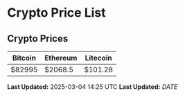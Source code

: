 # Crypto Price List

## Crypto Prices
| Bitcoin | Ethereum | Litecoin |
| ------- | -------- | -------- |
| $82995 | $2068.5 | $101.28 |
**Last Updated:** 2025-03-04 14:25 UTC
**Last Updated:** $DATE$
